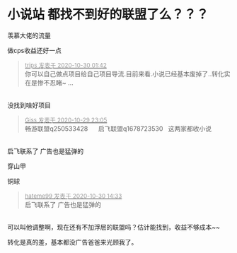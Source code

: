 # 小说站 都找不到好的联盟了么？？？


羡慕大佬的流量

做cps收益还好一点

<div class="quote"><blockquote><font size="2"><a href="https://www.hostloc.com/forum.php?mod=redirect&amp;goto=findpost&amp;pid=9373078&amp;ptid=759772" target="_blank"><font color="#999999">trips 发表于 2020-10-30 01:42</font></a></font><br />
你可以自己做点项目给自己项目导流.目前来看.小说已经基本废掉了..转化实在是惨不忍睹~ ...</blockquote></div><br />
没找到啥好项目

<div class="quote"><blockquote><font size="2"><a href="https://www.hostloc.com/forum.php?mod=redirect&amp;goto=findpost&amp;pid=9372538&amp;ptid=759772" target="_blank"><font color="#999999">Giss 发表于 2020-10-29 23:05</font></a></font><br />
畅游联盟q250533428&nbsp; &nbsp;&nbsp; &nbsp;启飞联盟q1678723530&nbsp; &nbsp;这两家都收小说</blockquote></div><br />
启飞联系了 广告也是猛弹的

穿山甲

铜球

<div class="quote"><blockquote><font size="2"><a href="https://www.hostloc.com/forum.php?mod=redirect&amp;goto=findpost&amp;pid=9375154&amp;ptid=759772" target="_blank"><font color="#999999">hateme99 发表于 2020-10-30 14:33</font></a></font><br />
启飞联系了 广告也是猛弹的</blockquote></div><br />
可以叫他调整啊，现在还有不加浮层的联盟吗？估计能找到，收益不够成本~~

转化是真的差，基本都没广告爸爸来光顾我了。
